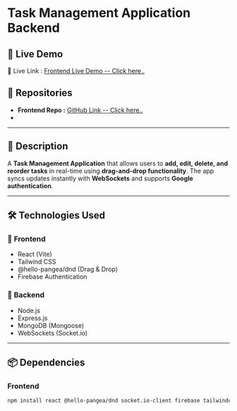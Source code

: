 # Task Management Application Backend

## 🚀 Live Demo
🔗 Live Link :  [Frontend Live Demo -- Click here.. ](https://task-management-234b9.web.app/)

## 📂 Repositories
- **Frontend Repo :** [GitHub Link -- Click here..  ](https://github.com/Salman-Shaid/task-management-client)
- 


---

## 📌 Description
A **Task Management Application** that allows users to **add, edit, delete, and reorder tasks** in real-time using **drag-and-drop functionality**. The app syncs updates instantly with **WebSockets** and supports **Google authentication**.

---

## 🛠️ Technologies Used
### 🔹 **Frontend**
- React (Vite)
- Tailwind CSS
- @hello-pangea/dnd (Drag & Drop)
- Firebase Authentication

### 🔹 **Backend**
- Node.js
- Express.js
- MongoDB (Mongoose)
- WebSockets (Socket.io)

---

## 📦 Dependencies
### **Frontend**
```bash
npm install react @hello-pangea/dnd socket.io-client firebase tailwindcss 
